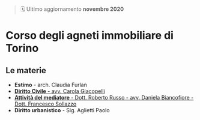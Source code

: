 > 🗓 Ultimo aggiornamento **novembre 2020**

# Corso degli agneti immobiliare di Torino

## Le materie

* **Estimo** - arch. Claudia Furlan
* [**Diritto Civile** - avv. Carola Giacopelli][diritto-civile]
* [**Attività del mediatore** - Dott. Roberto Russo - avv. Daniela Biancofiore - Dott. Francesco Sollazzo](attivita-mediatore/index.md)
* **Diritto urbanistico** - Sig. Aglietti Paolo

[diritto-civile]: diritto-civile/index.md